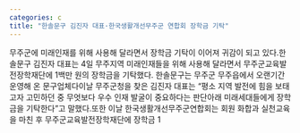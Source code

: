 ```yaml
---
categories: c
title: "한솔문구 김진자 대표·한국생활개선무주군 연합회 장학금 기탁"
---
```

무주군에 미래인재를 위해 사용해 달라면서 장학금 기탁이 이어져 귀감이 되고 있다.한솔문구 김진자 대표는 4일 무주지역 미래인재들을 위해 사용해 달라면서 무주군교육발전장학재단에 1백만 원의 장학금을 기탁했다. 한솔문구는 무주군 무주읍에서 오랜기간 운영해 온 문구업체다이날 무주군청을 찾은 김진자 대표는 “평소 지역 발전에 힘을 보태고자 고민하던 중 무엇보다 우수 인재 발굴이 중요하다는 판단아래 미래세대들에게 장학금을 기탁한다”고 말했다.또한 이날 한국생활개선무주군연합회는 회원 화합과 실천교육을 마친 후 무주군교육발전장학재단에 장학금 1